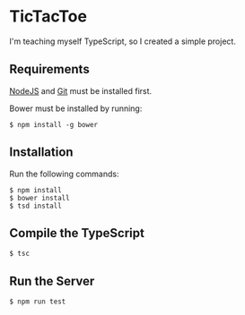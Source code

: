 # TicTacToe
I'm teaching myself TypeScript, so I created a simple project.

## Requirements
[NodeJS](https://nodejs.org/en) and [Git](https://git-scm.com) must be installed first.

Bower must be installed by running:
```
$ npm install -g bower
```

## Installation
Run the following commands:
```
$ npm install
$ bower install
$ tsd install
```

## Compile the TypeScript
```
$ tsc
```

## Run the Server
```
$ npm run test
```
